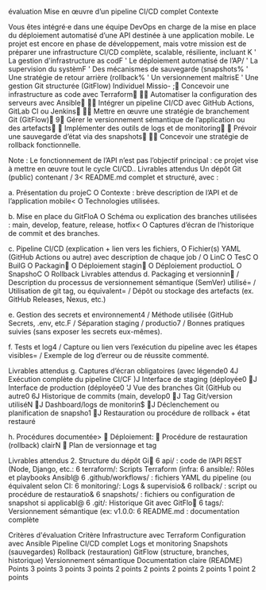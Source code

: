 évaluation
Mise en œuvre d’un pipeline CI/CD complet
Contexte


Vous êtes intégré·e dans une équipe DevOps en charge de la mise en place du déploiement automatisé
d’une API destinée à une application mobile. Le projet est encore en phase de développement, mais votre
mission est de préparer une infrastructure CI/CD complète, scalable, résiliente, incluant K
' La gestion d'infrastructure as codF
' Le déploiement automatisé de l’AP/
' La supervision du systèmF
' Des mécanismes de sauvegarde (snapshots%
' Une stratégie de retour arrière (rollback%
' Un versionnement maîtrisE
' Une gestion Git structurée (GitFlow)
Individuel
 Missio-
; Concevoir une infrastructure as code avec Terraform
 Automatiser la configuration des serveurs avec Ansible
 Intégrer un pipeline CI/CD avec GitHub Actions, GitLab CI ou Jenkins
 Mettre en œuvre une stratégie de branchement Git (GitFlow)
9 Gérer le versionnement sémantique de l’application ou des artefacts
 Implémenter des outils de logs et de monitoring
 Prévoir une sauvegarde d’état via des snapshots
 Concevoir une stratégie de rollback fonctionnelle.


Note : Le fonctionnement de l’API n’est pas l’objectif principal : ce projet vise à mettre en œuvre tout le cycle CI/CD..
 Livrables attendus
Un dépôt Git (public) contenant /
3< README.md complet et structuré, avec :

a. Présentation du projeC
O Contexte : brève description de l’API et de l’application mobile<
O Technologies utilisées.

b. Mise en place du GitFloA
O Schéma ou explication des branches utilisées : main, develop, feature, release, hotfix<
O Captures d’écran de l’historique de commit et des branches.

c. Pipeline CI/CD (explication + lien vers les fichiers,
O Fichier(s) YAML (GitHub Actions ou autre) avec description de chaque job /
O LinC
O TesC
O BuilG
O Packagin
O Déploiement stagin
O Déploiement productioL
O SnapshoC
O Rollback
 Livrables attendus
d. Packaging et versionnin
/ Description du processus de versionnement sémantique (SemVer) utilisé=
/ Utilisation de git tag, ou équivalent=
/ Dépôt ou stockage des artefacts (ex. GitHub Releases, Nexus, etc.)


e. Gestion des secrets et environnement4
/ Méthode utilisée (GitHub Secrets, .env, etc.F
/ Séparation staging / productio7
/ Bonnes pratiques suivies (sans exposer les secrets eux-mêmes).


f. Tests et log4
/ Capture ou lien vers l’exécution du pipeline avec les étapes visibles=
/ Exemple de log d’erreur ou de réussite commenté.

 Livrables attendus
g. Captures d’écran obligatoires (avec légende0
4J Exécution complète du pipeline CI/CF
)J Interface de staging (déployée0
J Interface de production (déployée0
'J Vue des branches Git (GitHub ou autre0
6J Historique de commits (main, develop0
J Tag Git/version utiliséN
J Dashboard/logs de monitorin$
J Déclenchement ou planification de snapsho1
J Restauration ou procédure de rollback + état restauré


h. Procédures documentée>
 Déploiement:
 Procédure de restauration (rollback) clairN
 Plan de versionnage et tag


 Livrables attendus
2. Structure du dépôt Gi
6 api/ : code de l’API REST (Node, Django, etc.:
6 terraform/: Scripts Terraform (infra:
6 ansible/: Rôles et playbooks Ansibl@
6 .github/workflows/ : fichiers YAML du pipeline (ou équivalent selon CI:
6 monitoring/: Logs & supervisio&
6 rollback/ : script ou procédure de restauratio&
6 snapshots/ : fichiers ou configuration de snapshot si applicabl@
6 .git/: Historique Git avec GitFlo
6 tags/: Versionnement sémantique (ex: v1.0.0:
6 README.md : documentation complète

 Critères d'évaluation
Critère
Infrastructure avec Terraform
Configuration avec Ansible
Pipeline CI/CD complet
Logs et monitoring
Snapshots (sauvegardes)
Rollback (restauration)
GitFlow (structure, branches, historique)
Versionnement sémantique
Documentation claire (README)
Points
3 points
3 points
3 points
2 points
2 points
2 points
2 points
1 point
2 points
